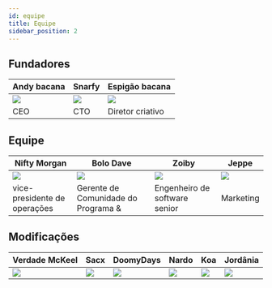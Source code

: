 ```yaml
---
id: equipe
title: Equipe
sidebar_position: 2
---
```


## Fundadores

| Andy bacana             | Snarfy               | Espigão bacana           |
| ----------------------- | -------------------- | ------------------------ |
| ![](/img/NiftyAndy.png) | ![](/img/snarfy.png) | ![](/img/NiftySpike.png) |
| CEO                     | CTO                  | Diretor criativo         |

## Equipe

| Nifty Morgan                 | Bolo Dave                           | Zoiby                         | Jeppe               |
| ---------------------------- | ----------------------------------- | ----------------------------- | ------------------- |
| ![](/img/NiftyMorgan.png)    | ![](/img/bolo.png)                  | ![](/img/zoiby.png)           | ![](/img/jeppe.png) |
| vice-presidente de operações | Gerente de Comunidade do Programa & | Engenheiro de software senior | Marketing           |

## Modificações

| Verdade McKeel         | Sacx               | DoomyDays           | Nardo              | Koa               | Jordânia             |
| ---------------------- | ------------------ | ------------------- | ------------------ | ----------------- | -------------------- |
| ![](/img/realdeal.png) | ![](/img/sacx.png) | ![](/img/doomy.png) | ![](/img/nard.png) | ![](/img/koa.png) | ![](/img/jordan.png) |
